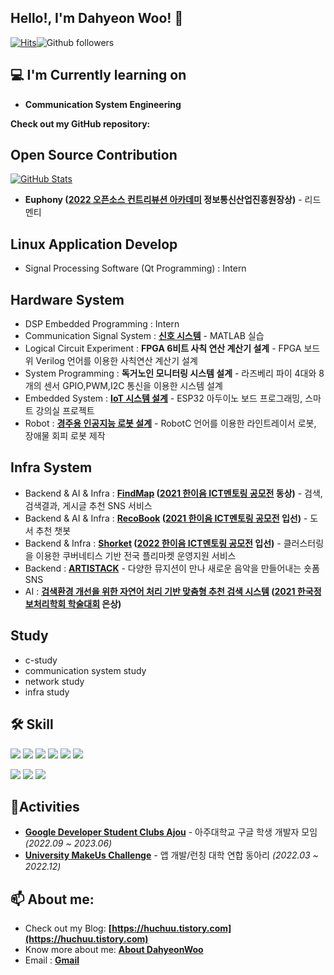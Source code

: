 <h2>Hello!, I'm Dahyeon Woo! 👋</h2>

[![Hits](https://hits.seeyoufarm.com/api/count/incr/badge.svg?url=https%3A%2F%2Fgithub.com%2Fdefwdahyun0&count_bg=%2379C83D&title_bg=%23555555&icon=&icon_color=%23E7E7E7&title=hits&edge_flat=false)](https://hits.seeyoufarm.com)![Github followers](https://img.shields.io/github/followers/DahyeonWoo?label=Follow)

<h2>💻 I'm Currently learning on</h2>

- **Communication System Engineering**

__Check out my GitHub repository:__

## Open Source Contribution
<div>
  <p>
    <a href="https://github.com/euphony-io/euphony">
      <img src="https://github-readme-stats.vercel.app/api/pin/?username=euphony-io&repo=euphony" alt="GitHub Stats" />
    </a>
  </p>
</div>

- **Euphony ([2022 오픈소스 컨트리뷰션 아카데미](https://www.oss.kr/notice/show/c23e1001-daf8-46ad-97e6-71045ae4b6b9?page=1) 정보통신산업진흥원장상)** - 리드멘티

## Linux Application Develop
- Signal Processing Software (Qt Programming) : Intern

## Hardware  System

- DSP Embedded Programming : Intern
- Communication Signal System : **[신호 시스템](https://github.com/DahyeonWoo/SignalSystem)** - MATLAB 실습
- Logical Circuit Experiment : **FPGA 6비트 사칙 연산 계산기 설계** - FPGA 보드 위 Verilog 언어를 이용한 사칙연산 계산기 설계 
- System Programming : **독거노인 모니터링 시스템 설계** - 라즈베리 파이 4대와 8개의 센서 GPIO,PWM,I2C 통신을 이용한 시스템 설계
- Embedded System : **[IoT 시스템 설계](https://github.com/DahyeonWoo/EmbeddedSystemExperiment)** - ESP32 아두이노 보드 프로그래밍, 스마트 강의실 프로젝트
- Robot : **[경주용 인공지능 로봇 설계](https://github.com/DahyeonWoo/AdventureDesign)** - RobotC 언어를 이용한 라인트레이서 로봇, 장애물 회피 로봇 제작

## Infra System
- Backend & AI & Infra : **[FindMap](https://github.com/DahyeonWoo/FindMap) ([2021 한이음 ICT멘토링 공모전](https://www.hanium.or.kr/portal/subscription/contestInfo.do?trackSeq=8) 동상)** - 검색, 검색결과, 게시글 추천 SNS 서비스
- Backend & AI & Infra : **[RecoBook](https://github.com/DahyeonWoo/recoBook) ([2021 한이음 ICT멘토링 공모전](https://www.hanium.or.kr/portal/subscription/contestInfo.do?trackSeq=8) 입선)** - 도서 추천 챗봇
- Backend & Infra : **[Shorket](https://github.com/Wo-ogie/Shorket) ([2022 한이음 ICT멘토링 공모전](https://www.hanium.or.kr/portal/subscription/contestInfo.do?trackSeq=8) 입선)** - 클러스터링을 이용한 쿠버네티스 기반 전국 플리마켓 운영지원 서비스
- Backend : **[ARTISTACK](https://github.com/umc-artistack/artistack-server)** - 다양한 뮤지션이 만나 새로운 음악을 만들어내는 숏폼 SNS
- AI : **[검색환경 개선을 위한 자연어 처리 기반 맞춤형 추천 검색 시스템](https://koreascience.kr/article/CFKO202133649036972.pdf) ([2021 한국정보처리학회 학술대회](https://www.manuscriptlink.com/society/kips/conference/ack2021) 은상)**

## Study

- c-study
- communication system study
- network study
- infra study


<h2>🛠 Skill</h2>

<img src="https://img.shields.io/badge/c++-%2300599C.svg?style=for-the-badge&logo=c%2B%2B&logoColor=white"/></a>
<img src="https://img.shields.io/badge/C-A8B9CC?style=for-the-badge&logo=c&logoColor=white"/></a>
<img src="https://img.shields.io/badge/python-3776AB?style=for-the-badge&logo=python&logoColor=white"/></a>
<img src="https://img.shields.io/badge/java-%23ED8B00.svg?style=for-the-badge&logo=Java&logoColor=white"/></a>
<img src="https://img.shields.io/badge/javascript-F7DF1E?style=for-the-badge&logo=javascript&logoColor=black"/></a>
<img src="https://img.shields.io/badge/mysql-4479A1?style=for-the-badge&logo=mysql&logoColor=white"/></a> 

<img src="https://img.shields.io/badge/aws-232F3E?style=for-the-badge&logo=amazonaws&logoColor=white"></a> 
<img src="https://img.shields.io/badge/Ubuntu-E95420?style=for-the-badge&logo=ubuntu&logoColor=white"></a>
<img src="https://img.shields.io/badge/docker-%230db7ed.svg?style=for-the-badge&logo=docker&logoColor=white"></a>


<h2>👬Activities</h2>

- **[Google Developer Student Clubs Ajou](https://github.com/gdsc-ajou)** - 아주대학교 구글 학생 개발자 모임 *(2022.09 ~ 2023.06)*
- **[University MakeUs Challenge](https://www.makeus.in/umc)** - 앱 개발/런칭 대학 연합 동아리 *(2022.03 ~ 2022.12)*


<h2>📫 About me:</h2>

- Check out my Blog: **[https://huchuu.tistory.com](https://huchuu.tistory.com)**
- Know more about me: **[About DahyeonWoo](https://flowery-slipper-d90.notion.site/Resume-07a1f07286594a7bbeb296d2678e5f92)**
- Email : **[Gmail](wdh112139@gmail.com)**



